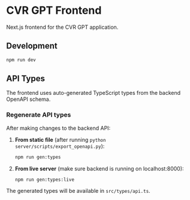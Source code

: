 # CVR GPT Frontend

Next.js frontend for the CVR GPT application.

## Development

```bash
npm run dev
```

## API Types

The frontend uses auto-generated TypeScript types from the backend OpenAPI schema.

### Regenerate API types

After making changes to the backend API:

1. **From static file** (after running `python server/scripts/export_openapi.py`):
   ```bash
   npm run gen:types
   ```

2. **From live server** (make sure backend is running on localhost:8000):
   ```bash
   npm run gen:types:live
   ```

The generated types will be available in `src/types/api.ts`.

